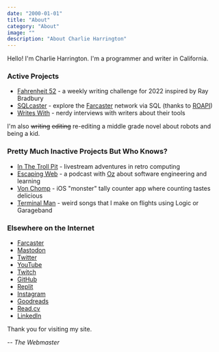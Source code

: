 ```yaml
---
date: "2000-01-01"
title: "About"
category: "About"
image: ""
description: "About Charlie Harrington"
---
```


Hello! I'm Charlie Harrington. I'm a programmer and writer in California.

### Active Projects

* [Fahrenheit 52](https://f52.charlieharrington.com) - a weekly writing challenge for 2022 inspired by Ray Bradbury
* [SQLcaster](https://sqlcaster.xyz) - explore the [Farcaster](https://farcaster.xyz) network via SQL (thanks to [ROAPI](https://roapi.github.io/docs))
* [Writes With](https://writeswith.com) - nerdy interviews with writers about their tools

I'm also ~~writing~~ ~~editing~~ re-editing a middle grade novel about robots and being a kid.

### Pretty Much Inactive Projects But Who Knows?

* [In The Troll Pit](https://ittp.charlieharrington.com) - livestream adventures in retro computing
* [Escaping Web](https://escapingweb.github.io) - a podcast with [Oz](https://twitter.com/oznova_) about software engineering and learning
* [Von Chomp](https://apps.apple.com/us/app/von-chomp/id1211087343?mt=8) - iOS "monster" tally counter app where counting tastes delicious
* [Terminal Man](/relay) - weird songs that I make on flights using Logic or Garageband

### Elsewhere on the Internet

* [Farcaster](https://searchcaster.xyz/search?username=whatrocks)
* [Mastodon](https://mastodon.social/@whatrocks)
* [Twitter](https://twitter.com/whatrocks)
* [YouTube](https://www.youtube.com/@whatrocks)
* [Twitch](https://twitch.tv/what_rocks)
* [GitHub](https://github.com/whatrocks)
* [Replit](https://replit.com/@whatrocks)
* [Instagram](https://instagram.com/whatrocks)
* [Goodreads](https://www.goodreads.com/whatrocks)
* [Read.cv](https://read.cv/whatrocks)
* [LinkedIn](https://www.linkedin.com/in/charlieharrington)

Thank you for visiting my site.

-- *The Webmaster*
